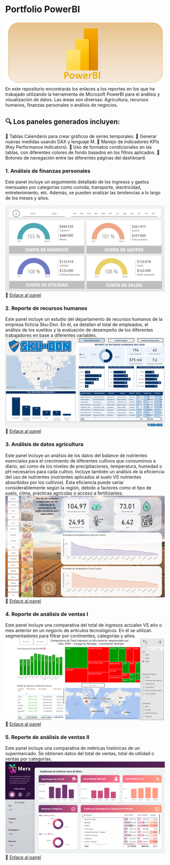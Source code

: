 # Portfolio PowerBI

![Imagen PowerBI](img/powerbi.png)
En este repositorio encontrarás los enlaces a los reportes en los que he trabajado utilizando la herramienta de Microsoft PowerBI para el análisis y visualización de datos. Las áreas son diversas: Agricultura, recursos humanos, finanzas personales o análisis de negocios.

## 🔍 Los paneles generados incluyen:

🔹 Tablas Calendario para crear gráficos de series temporales.
🔹 Generar nuevas medidas usando DAX y lenguaje M.
🔹 Manejo de indicadores KPIs (Key Performance Indicators).
🔹 Uso de formatos condicionales en las tablas, con diferentes colores de fondo basados en los filtros aplicados.
🔹 Botones de navegación entre las diferentes páginas del dashboard.

### 1. Análisis de finanzas personales

Este panel incluye un seguimiento detallado de los ingresos y gastos mensuales por categorías como comida, transporte, electricidad, entretenimiento, etc. Además, se pueden analizar las tendencias a lo largo de los meses y años.

![Imagen panel](img/personal_finances.png)
📌 [Enlace al panel](https://app.powerbi.com/view?r=eyJrIjoiYmM1ZTNkOTYtNjA5OS00NTY1LWE1YzMtMWZmNjUyNGQ0YjY5IiwidCI6IjhhZWJkZGI2LTM0MTgtNDNhMS1hMjU1LWI5NjQxODZlY2M2NCIsImMiOjl9)

### 2. Reporte de recursos humanos

Este panel incluye un estudio del departamento de recursos humanos de la empresa ficticia Sku-Don. En él, se detallan el total de empleados, el análisis de los sueldos y la evaluación de desempeño de los diferentes trabajadores en base a diferentes variables.
![Imagen panel](img/human_resources.png)
📌 [Enlace al panel](https://app.powerbi.com/view?r=eyJrIjoiY2QyOGViNjgtNzIzMi00MWNhLWE1MGItOGFlZjk1MzMzMDRjIiwidCI6IjhhZWJkZGI2LTM0MTgtNDNhMS1hMjU1LWI5NjQxODZlY2M2NCIsImMiOjl9)

### 3. Análisis de datos agricultura

Este panel incluye un análisis de los datos del balance de nutrientes esenciales para el crecimiento de diferentes cultivos que consumimos a diario, así como de los niveles de precipitaciones, temperatura, humedad o pH necesarios para cada cultivo. Incluye también un análisis de la eficiencia del uso de nutrientes (nutrientes aplicados al suelo VS nutrientes absorbidos por los cultivos). Esta eficiencia puede variar considerablemente según la región, debido a factores como el tipo de suelo, clima, prácticas agrícolas o acceso a fertilizantes.
![Imagen panel](img/agtech.png)
📌 [Enlace al panel](https://app.powerbi.com/view?r=eyJrIjoiY2NlNTM0YTMtYzYwMS00NmRmLWEwM2YtNGM4ZmJmMjA1Y2ExIiwidCI6IjhhZWJkZGI2LTM0MTgtNDNhMS1hMjU1LWI5NjQxODZlY2M2NCIsImMiOjl9)

### 4. Reporte de análisis de ventas I

Este panel incluye una comparativa del total de ingresos actuales VS año o mes anterior en un negocio de artículos tecnológicos. En él se utilizan segmentadores para filtrar por continentes, categorías y años.
![Imagen panel](img/tech_sales.png)
📌 [Enlace al panel](https://app.powerbi.com/view?r=eyJrIjoiNDdkNDIzZmYtN2IyZC00ZDg5LTgxN2YtNDFlZDFjMzg4MWU0IiwidCI6IjhhZWJkZGI2LTM0MTgtNDNhMS1hMjU1LWI5NjQxODZlY2M2NCIsImMiOjl9)

### 5. Reporte de análisis de ventas II

Este panel incluye una comparativa de métricas históricas de un supermercado. Se obtienen datos del total de ventas, total de utilidad o ventas por categorías.
![Imagen panel](img/merx_sales.png)
📌 [Enlace al panel](https://app.powerbi.com/view?r=eyJrIjoiMjY4Y2Q3NjAtMzk2OC00MmZiLWFmNGQtYWFiN2E1ZTBhOWM3IiwidCI6IjhhZWJkZGI2LTM0MTgtNDNhMS1hMjU1LWI5NjQxODZlY2M2NCIsImMiOjl9)
